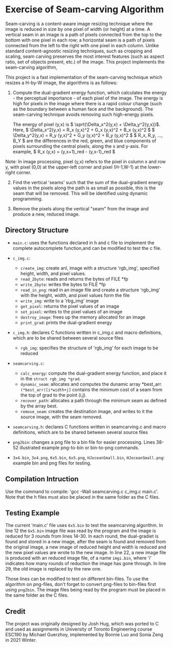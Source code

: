 # Exercise of Seam-carving Algorithm

Seam-carving is a content-aware image resizing technique where the image is reduced in size by one pixel of width (or height) at a time. A vertical seam in an image is a path of pixels connected from the top to the bottom with one pixel in each row; a horizontal seam is a path of pixels connected from the left to the right with one pixel in each column. Unlike standard content-agnostic resizing techniques, such as cropping and scaling, seam carving preserves the most interest features (such as aspect ratio, set of objects present, etc.) of the image. 
This project implements the seam-carving algorithm, 

This project is a fast implementation of the seam-carving technique which resizes a H-by-W image, the algorithms is as follows:

1. Compute the dual-gradient energy function, which calculates the energy - the perceptual importance - of each pixel of the image. The energy is high for pixels in the image where there is a rapid colour change (such as the boundary between a human face and the background). The seam-carving technique avoids removing such high-energy pixels.
    
    The energy of pixel (y,x) is $ \sprt{\Delta_x^2(y,x) + \Delta_y^2(y,x)}$. 
    Here, $ \Delta_x^2(y,x) = R_x (y,x)^2 + G_x (y,x)^2 + B_x (y,x)^2 $
          $ \Delta_y^2(y,x) = R_y (y,x)^2 + G_y (y,x)^2 + B_y (y,x)^2 $
    $ R_x, R_y, ..., B_Y $ are the differences in the red, green, and blue components of pixels surrounding the central pixels, along the x and y-axis. For example, $ R_x (y,x) = (y,x+1)_red - (y,x-1)_red $

Note: In image processing, pixel (y,x) refers to the pixel in column x and row y, with pixel (0,0) at the upper-left corner and pixel (H-1,W-1) at the lower-right corner.


2. Find the vertical 'seams' such that the sum of the dual-gradient energy values in the pixels along the path is as small as possible, this is the seam that will be removed. This will be identified using dynamic programming.

3. Remove the pixels along the vertical "seam" from the image and produce a new, reduced image.


## Directory Structure

- `main.c`: uses the functions declared in h and c file to implement the complete autocomplete function,and can be modified to test the c file.

- `c_img.c`:
    - `create_img`: create anl, image with a structure 'rgb_img', specified height, width, and pixel values.
    - `read_2byte`: reads and returns the bytes of FILE *fp 
    - `write_2byte`: writes the bytes to FILE *fp
    - `read_in_png`: read in an image file and create a structure 'rgb_img' with the height, width, and pixel values form the file
    - `write_img`: write to a 'rbg_img' image
    - `get_pixel`: returns the pixel values of an image
    - `set_pixel`: writes to the pixel values of an image
    - `destroy_image`: frees up the memory allocated for an image
    - `print_grad`: prints the dual-gradient energy 

- `c_img.h`: declares C functions written in c_img.c and macro definitions, which are to be shared between several source files
    - `rgb_img`: specifies the structure of 'rgb_img' for each image to be reduced

- `seamcarving.c`:
    - `calc_energy`: compute the dual-gradient energy function, and place it in the `struct rgb_img *grad`.
    - `dynamic_seam`: allocates and computes the dunamic array *best_arr. `(*best_arr)[i*width+j]` contains the minimum cost of a seam from the top of grad to the point (i,j).
    - `recover_path`: allocates a path through the minimum seam as defined by the array best.
    - `remove_seam`: creates the destination image, and writes to it the source image, with the seam removed.

- `seamcarving.h`: declares C functions written in seamcarving.c and macro definitions, which are to be shared between several source files

- `png2bin`: changes a png file to a bin file for easier processing. Lines 38-52 illustrated example png-to-bin or bin-to-png commands.

- `3x4.bin`, `3x4.png`, `6x5.bin`, `6x5.png`, `HJoceanSmall.bin`, `HJoceanSmall.png`: example bin and png files for testing.



## Compilation Intruction

Use the command to compile: 'gcc -Wall seamcarving.c c_img.c main.c'. Note that the h files must also be placed in the same folder as the C files. 


## Testing Example

The current 'main.c' file uses `6x5.bin` to test the seamcarving algorithm. In line 12 the `6x5.bin` image file was read by the program and the image is reduced for 3 rounds from lines 14-30. In each round, the dual-gradiet is found and stored in a new image, after the seam is found and removed from the original image, a new image of reduced height and width is reduced and the new pixel values are wrote to the new image. In line 22, a new image file is produced with an reduced image file, of a name `imgi.bin`, where 'i' indicates how many rounds of reduction the image has gone through. In line 29, the old image is replaced by the new one. 

Those lines can be modified to test on different bin-files. To use the algorithm on png-files, don't forget to convert png-files to bin-files first using `png2bin`. The image files being read by the program must be placed in the same folder as the C files. 


## Credit

The project was originally designed by Josh Hug, which was ported to C and used as assignments in University of Toronto Engineering course ESC190 by Michael Guerzhoy, implemented by Bonnie Luo and Sonia Zeng in 2021 Winter.

